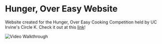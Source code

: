 # Hunger, Over Easy Website


Website created for the Hunger, Over Easy Cooking Competition held by UC Irvine's Circle K.
Check it out at this [link](https://www.ucicirclek.com/hungerovereasy/)!

<img src="http://g.recordit.co/Boa5nok2me.gif" title='Video Walkthrough' width='' alt='Video Walkthrough'/>
